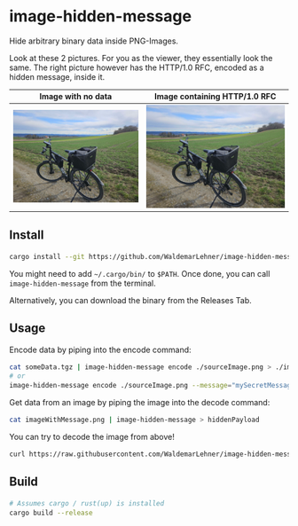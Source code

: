 # image-hidden-message

Hide arbitrary binary data inside PNG-Images.

Look at these 2 pictures. For you as the viewer, they essentially look the same.
The right picture however has the HTTP/1.0 RFC, encoded as a hidden message, inside it.

| Image with no data                          | Image containing HTTP/1.0 RFC                |
| ------------------------------------------- | -------------------------------------------- |
| ![](./README-source/exampleImageNoData.png) | ![](./README-source/exampleImageRfcData.png) |

## Install

```sh
cargo install --git https://github.com/WaldemarLehner/image-hidden-message
```

You might need to add `~/.cargo/bin/` to `$PATH`.
Once done, you can call `image-hidden-message` from the terminal.

Alternatively, you can download the binary from the Releases Tab.

## Usage

Encode data by piping into the encode command:

```sh
cat someData.tgz | image-hidden-message encode ./sourceImage.png > ./imageWithMessage.png
# or
image-hidden-message encode ./sourceImage.png --message="mySecretMessage" > ./imageWithMessage.png
```

Get data from an image by piping the image into the decode command:

```sh
cat imageWithMessage.png | image-hidden-message > hiddenPayload
```

You can try to decode the image from above!

```sh
curl https://raw.githubusercontent.com/WaldemarLehner/image-hidden-message/main/README-source/exampleImageRfcData.png | image-hidden-message > message.txt
```

## Build

```sh
# Assumes cargo / rust(up) is installed
cargo build --release
```
